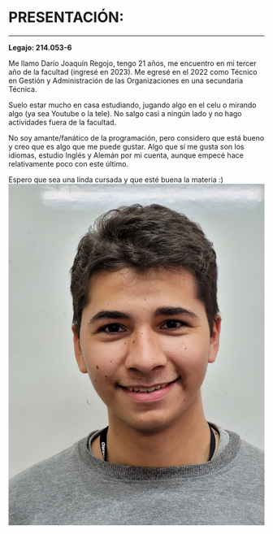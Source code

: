 # **PRESENTACIÓN:**
***
**Legajo: 214.053-6**

Me llamo Darío Joaquín Regojo, tengo 21 años, me encuentro en mi tercer año de la facultad (ingresé en 2023). Me egresé en el 2022 como Técnico en Gestión y Administración de las Organizaciones en una secundaria Técnica.

Suelo estar mucho en casa estudiando, jugando algo en el celu o mirando algo (ya sea Youtube o la tele). No salgo casi a ningún lado y no hago actividades fuera de la facultad.

No soy amante/fanático de la programación, pero considero que está bueno y creo que es algo que me puede gustar. Algo que sí me gusta son los idiomas, estudio Inglés y Alemán por mi cuenta, aunque empecé hace relativamente poco con este último.

Espero que sea una linda cursada y que esté buena la materia :)
![Foto de Dario](DarioFoto.jpeg "DARIO")
